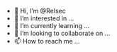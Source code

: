 - 👋 Hi, I’m @Relsec
- 👀 I’m interested in ...
- 🌱 I’m currently learning ...
- 💞️ I’m looking to collaborate on ...
- 📫 How to reach me ...

<!---
Relsec/Relsec is a ✨ special ✨ repository because its `README.md` (this file) appears on your GitHub profile.
You can click the Preview link to take a look at your changes.
--->
